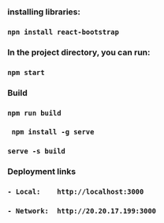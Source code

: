 ### installing libraries:
### `npn install react-bootstrap`

### In the project directory, you can run:
### `npm start`

### Build 
### `npm run build`
### ` npm install -g serve`
### `serve -s build`

### Deployment links
### `- Local:    http://localhost:3000`
### `- Network:  http://20.20.17.199:3000`